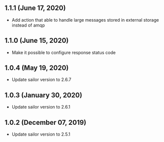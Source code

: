 ## 1.1.1 (June 17, 2020)
* Add action that able to handle large messages stored in external storage instead of amqp
## 1.1.0 (June 15, 2020)
* Make it possible to configure response status code

## 1.0.4 (May 19, 2020)

* Update sailor version to 2.6.7

## 1.0.3 (January 30, 2020)

* Update sailor version to 2.6.1

## 1.0.2 (December 07, 2019)

* Update sailor version to 2.5.1
